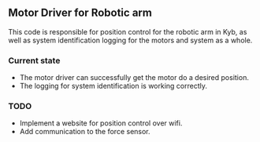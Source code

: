 
## Motor Driver for Robotic arm

This code is responsible for position control for the robotic arm in Kyb, as well as system identification logging for the motors and system as a whole.

### Current state

* The motor driver can successfully get the motor do a desired position.
* The logging for system identification is working correctly.

### TODO

* Implement a website for position control over wifi.
* Add communication to the force sensor.